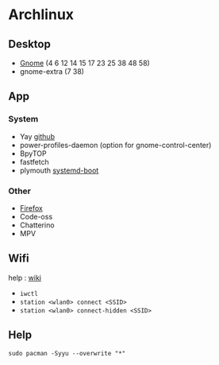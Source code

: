 # Archlinux

## Desktop
- [Gnome](/gnome.md) (4 6 12 14 15 17 23 25 38 48 58)
- gnome-extra (7 38)

## App

### System
- Yay [github](https://github.com/Jguer/yay?tab=readme-ov-file#installation)
- power-profiles-daemon (option for gnome-control-center)
- BpyTOP
- fastfetch
- plymouth [systemd-boot](/plymouth-systemd-boot.md)

### Other
- [Firefox](/firefox.md)
- Code-oss
- Chatterino
- MPV

## Wifi
help : [wiki](https://wiki.archlinux.org/title/Iwd)

- ```iwctl```
- ```station <wlan0> connect <SSID>```
- ```station <wlan0> connect-hidden <SSID>```

## Help

```sudo pacman -Syyu --overwrite "*"```
